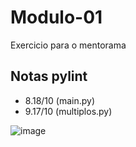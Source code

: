 # Modulo-01
Exercicio para o mentorama

## Notas pylint
* 8.18/10 (main.py)
* 9.17/10 (multiplos.py)

![image](https://user-images.githubusercontent.com/46509359/127662431-f3a63232-ce84-452e-8fe5-151997165988.png)